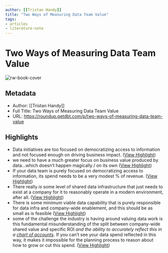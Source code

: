 ```yaml
---
author: [[Tristan Handy]]
title: "Two Ways of Measuring Data Team Value"
tags: 
- articles
- literature-note
---
```

# Two Ways of Measuring Data Team Value

![rw-book-cover](https://substackcdn.com/image/fetch/w_256,c_limit,f_auto,q_auto:good,fl_progressive:steep/https%3A%2F%2Fbucketeer-e05bbc84-baa3-437e-9518-adb32be77984.s3.amazonaws.com%2Fpublic%2Fimages%2Fa09458a9-aa91-4d5e-b652-995ab235e8b3_600x600.png)

## Metadata
- Author: [[Tristan Handy]]
- Full Title: Two Ways of Measuring Data Team Value
- URL: https://roundup.getdbt.com/p/two-ways-of-measuring-data-team-value

## Highlights
- Data initiatives are too focused on democratizing access to information and not focused enough on driving business impact. ([View Highlight](https://read.readwise.io/read/01gvb1gbaq0zc38r4fjge9ndr3))
- we need to have a much greater focus on business value produced by data…which doesn’t happen magically / on its own ([View Highlight](https://read.readwise.io/read/01gvb1gr8dpb4r6jt2ppthvrnf))
- If your data team is purely focused on democratizing access to information, its spend needs to be a very modest % of revenue. ([View Highlight](https://read.readwise.io/read/01gvb1h4tt4agyg1pvg2rnc1v1))
- There really *is* some level of shared data infrastructure that just needs to exist at a company for it to reasonably operate in a modern environment, after all. ([View Highlight](https://read.readwise.io/read/01gvb235y8anxezk5f45aqa64s))
- There is some minimum viable data capability that is purely responsible for data infra and company-wide enablement, and this should be as small as is feasible ([View Highlight](https://read.readwise.io/read/01gvbhg9ex0btey0fvxwy4pky0))
- some of the challenge the industry is having around valuing data work is this fundamental misunderstanding of the split between company-wide shared value and specific ROI *and the ability to accurately reflect this in a [chart of accounts](https://www.investopedia.com/terms/c/chart-accounts.asp)*. If you can’t see your data spend reflected in this way, it makes it impossible for the planning process to reason about how to grow or cut this spend. ([View Highlight](https://read.readwise.io/read/01gvbhwhyx1752x4bcmmh2562t))
